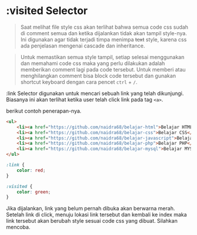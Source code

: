 # :visited Selector

> Saat melihat file style css akan terlihat bahwa semua code css sudah di comment semua dan ketika dijalankan tidak akan tampil style-nya. Ini digunakan agar tidak terjadi timpa menimpa <s>text</s> style, karena css ada penjelasan mengenai cascade dan inheritance.

> Untuk memastikan semua style tampil, setiap selesai menggunakan dan memahami code css maka yang perlu dilakukan adalah memberikan comment lagi pada code tersebut. Untuk memberi atau menghilangkan comment bisa block code tersebut dan gunakan shortcut keyboard dengan cara pencet `ctrl` + `/`.

:link Selector digunakan untuk mencari sebuah link yang telah dikunjungi. Biasanya ini akan terlihat ketika user telah click link pada tag `<a>`.

berikut contoh penerapan-nya.

```html
<ul>
    <li><a href="https://github.com/naidra68/belajar-html">Belajar HTML</a></li>
    <li><a href="https://github.com/naidra68/belajar-css">Belajar CSS</a></li>
    <li><a href="https://github.com/naidra68/belajar-javascript">Belajar Javascript</a></li>
    <li><a href="https://github.com/naidra68/belajar-php">Belajar PHP</a></li>
    <li><a href="https://github.com/naidra68/belajar-mysql">Belajar MYSQL</a></li>
</ul>
```

```css
:link {
    color: red;
}

:visited {
    color: green;
}
```

Jika dijalankan, link yang belum pernah dibuka akan berwarna merah. Setelah link di click, menuju lokasi link tersebut dan kembali ke index maka link tersebut akan berubah style sesuai code css yang dibuat. Silahkan mencoba.
